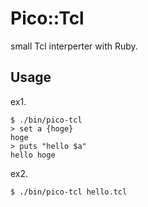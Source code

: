 # Pico::Tcl

small Tcl interperter with Ruby.

## Usage

ex1.

    $ ./bin/pico-tcl
    > set a {hoge}
    hoge
    > puts "hello $a"
    hello hoge

ex2.

    $ ./bin/pico-tcl hello.tcl


